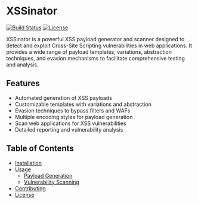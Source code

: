 # XSSinator

[![Build Status](https://img.shields.io/travis/meuzgebre/xssinator/master.svg?style=flat-square)](https://travis-ci.org/meuzgebre/xssinator)
[![License](https://img.shields.io/github/license/meuzgebre/xssinator.svg?style=flat-square)](LICENSE)

XSSinator is a powerful XSS payload generator and scanner designed to detect and exploit Cross-Site Scripting vulnerabilities in web applications. It provides a wide range of payload templates, variations, abstraction techniques, and evasion mechanisms to facilitate comprehensive testing and analysis.

## Features

- Automated generation of XSS payloads
- Customizable templates with variations and abstraction
- Evasion techniques to bypass filters and WAFs
- Multiple encoding styles for payload generation
- Scan web applications for XSS vulnerabilities
- Detailed reporting and vulnerability analysis


## Table of Contents

- [Installation](#installation)
- [Usage](#usage)
  - [Payload Generation](#payload-generation)
  - [Vulnerability Scanning](#vulnerability-scanning)
- [Contributing](#contributing)
- [License](#license)

